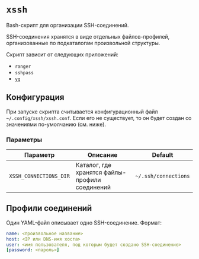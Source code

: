 # `xssh`

Bash-скрипт для организации SSH-соединений.

SSH-соединения хранятся в виде отдельных файлов-профилей, организованные по подкаталогам
произвольной структуры.

Скрипт зависит от следующих приложений:

- `ranger`
- `sshpass`
- [`yq`](https://github.com/kislyuk/yq)

## Конфигурация

При запуске скрипта считывается конфигурационный файл `~/.config/xssh/xssh.conf`.
Если его не существует, то он будет создан со значениями по-умолчанию (см. ниже).

### Параметры

| Параметр               | Описание | Default
| ---------------------- | -------- | -------
| `XSSH_CONNECTIONS_DIR` | Каталог, где хранятся файлы-профили соединений | `~/.ssh/connections`

## Профили соединений

Один YAML-файл описывает одно SSH-соединение. Формат:

```yaml
name: <произвольное название>
host: <IP или DNS-имя хоста>
user: <имя пользователя, под которым будет создано SSH-соединение>
[password: <пароль>]
```
